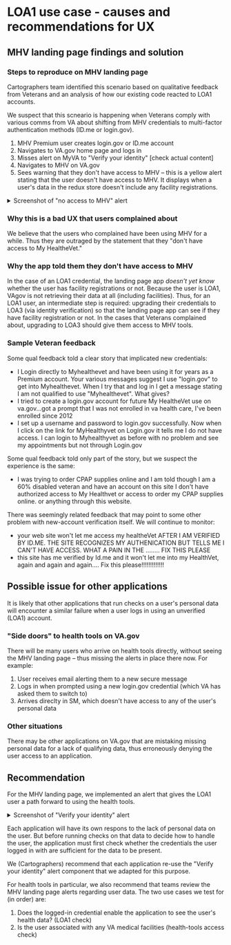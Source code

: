 # LOA1 use case - causes and recommendations for UX

## MHV landing page findings and solution

### Steps to reproduce on MHV landing page

Cartographers team identified this scenario based on qualitative feedback from Veterans and an analysis of how our existing code reacted to LOA1 accounts.

We suspect that this scneario is happening when Veterans comply with various comms from VA about shifting from MHV credentials to multi-factor authentication methods (ID.me or login.gov).

1. MHV Premium user creates login.gov or ID.me account
2. Navigates to VA.gov home page and logs in
3. Misses alert on MyVA to "Verify your identity" [check actual content]
4. Navigates to MHV on VA.gov
5. Sees warning that they don't have access to MHV – this is a yellow alert stating that the user doesn't have access to MHV. It displays when a user's data in the redux store doesn't include any facility registrations.

<details><summary>Screenshot of "no access to MHV" alert</summary>
<img width="837" alt="image" src="https://github.com/department-of-veterans-affairs/va.gov-team/assets/4054752/c922008c-be92-4972-8a6f-e38f06729963">

</details>

### Why this is a bad UX that users complained about

We believe that the users who complained have been using MHV for a while. Thus they are outraged by the statement that they "don't have access to My HealtheVet." 

### Why the app told them they don't have access to MHV

In the case of an LOA1 credential, the landing page app _doesn't yet know_ whether the user has facility registrations or not. Because the user is LOA1, VAgov is not retrieving their data at all (including facilities). Thus, for an LOA1 user, an intermediate step is required: upgrading their credentials to LOA3 (via identity verification) so that the landing page app can see if they have facility registration or not. In the cases that Veterans complained about, upgrading to LOA3 should give them access to MHV tools.

### Sample Veteran feedback

Some qual feedback told a clear story that implicated new credentials:
- I Login directly to Myhealthevet and have been using it for years as a Premium account. Your various messages suggest I use "login.gov" to get into Myhealthevet. When I try that and log in I get a message stating I am not qualified to use "Myhealthevet". What gives?
- I tried to create a login.gov account for future My HealtheVet use on va.gov...got a prompt that I was not enrolled in va health care, I've been enrolled since 2012
- I set up a username and password to login.gov successfully. Now when I click on the link for MyHealthyvet on Login.gov it tells me I do not have access.  I can login to Myhealthyvet as before with no problem and see my appointments but not through Login.gov

Some qual feedback told only part of the story, but we suspect the experience is the same:
- I was trying to order CPAP supplies online and I am told though I am a 60% disabled veteran and have an account on this site I don't have authorized access to My Healthvet or access to order my CPAP supplies online. or anything through this website.

There was seemingly related feedback that may point to some other problem with new-account verification itself. We will continue to monitor:
- your web site won't let me access my healtheVet AFTER I AM VERIFIED BY ID.ME. THE SITE RECOGNIZES MY AUTHENICATION BUT TELLS ME I CAN'T HAVE ACCESS. WHAT A PAIN IN THE ........ FIX THIS PLEASE
- this site has me verified by Id.me and it won't let me into my HealthVet, again and again and again.... Fix this please!!!!!!!!!!!!!

## Possible issue for other applications

It is likely that other applications that run checks on a user's personal data will encounter a similar failure when a user logs in using an unverified (LOA1) account.

### "Side doors" to health tools on VA.gov

There will be many users who arrive on health tools directly, without seeing the MHV landing page – thus missing the alerts in place there now. For example:

1. User receives email alerting them to a new secure message
2. Logs in when prompted using a new login.gov credential (which VA has asked them to switch to)
3. Arrives direclty in SM, which doesn't have access to any of the user's personal data

### Other situations

There may be other applications on VA.gov that are mistaking missing personal data for a lack of qualifying data, thus erroneously denying the user access to an application.

## Recommendation

For the MHV landing page, we implemented an alert that gives the LOA1 user a path forward to using the health tools.

<details><summary>Screenshot of "Verify your identity" alert</summary>
<img width="661" alt="image" src="https://github.com/department-of-veterans-affairs/va.gov-team/assets/4054752/bbdee2f3-cf17-4a26-a5c3-33cbe186fcce">
</details>

Each application will have its own respons to the lack of personal data on the user. But before running checks on that data to decide how to handle the user, the application must first check whether the credentials the user logged in with are sufficient for the data to be present.

We (Cartographers) recommend that each application re-use the "Verify your identity" alert component that we adapted for this purpose.

For health tools in particular, we also recommend that teams review the MHV landing page alerts regarding user data. The two use cases we test for (in order) are:
1. Does the logged-in credential enable the application to see the user's health data? (LOA1 check)
2. Is the user associated with any VA medical facilities (health-tools access check)





